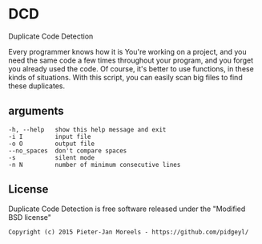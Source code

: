 # DCD
Duplicate Code Detection

Every programmer knows how it is
You're working on a project, and you need the same code a few times throughout your program, and you forget you already used the code.
Of course, it's better to use functions, in these kinds of situations. With this script, you can easily scan big files to find these duplicates.

arguments
-----
    -h, --help   show this help message and exit
    -i I         input file
    -o O         output file
    --no_spaces  don't compare spaces
    -s           silent mode
    -n N         number of minimum consecutive lines


License
-----
Duplicate Code Detection is free software released under the "Modified BSD license"

    Copyright (c) 2015 Pieter-Jan Moreels - https://github.com/pidgeyl/
